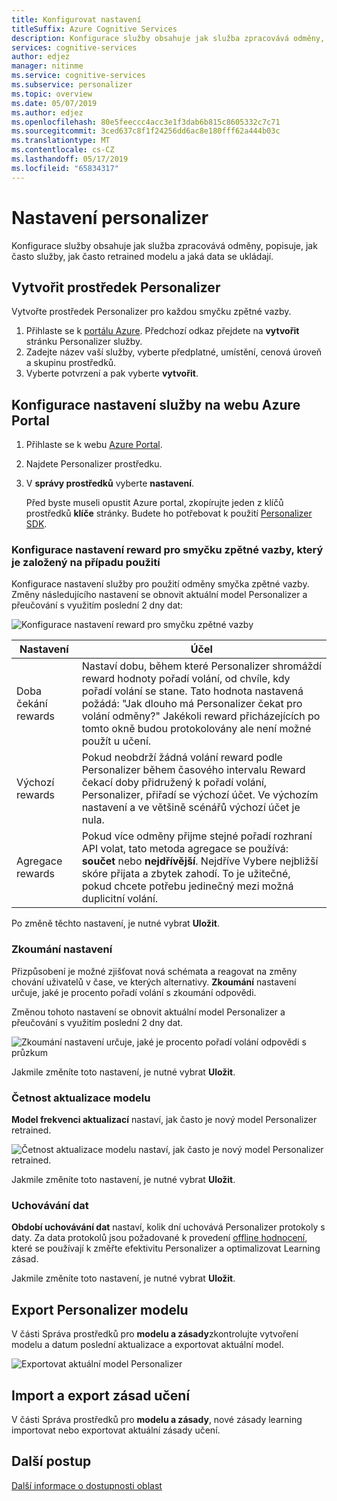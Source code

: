 ```yaml
---
title: Konfigurovat nastavení
titleSuffix: Azure Cognitive Services
description: Konfigurace služby obsahuje jak služba zpracovává odměny, popisuje, jak často služby, jak často retrained modelu a jaká data se ukládají.
services: cognitive-services
author: edjez
manager: nitinme
ms.service: cognitive-services
ms.subservice: personalizer
ms.topic: overview
ms.date: 05/07/2019
ms.author: edjez
ms.openlocfilehash: 80e5feeccc4acc3e1f3dab6b815c8605332c7c71
ms.sourcegitcommit: 3ced637c8f1f24256dd6ac8e180fff62a444b03c
ms.translationtype: MT
ms.contentlocale: cs-CZ
ms.lasthandoff: 05/17/2019
ms.locfileid: "65834317"
---
```

# <a name="personalizer-settings"></a>Nastavení personalizer

Konfigurace služby obsahuje jak služba zpracovává odměny, popisuje, jak často služby, jak často retrained modelu a jaká data se ukládají.

## <a name="create-personalizer-resource"></a>Vytvořit prostředek Personalizer

Vytvořte prostředek Personalizer pro každou smyčku zpětné vazby. 

1. Přihlaste se k [portálu Azure](https://ms.portal.azure.com/#create/Microsoft.CognitiveServicesPersonalizer). Předchozí odkaz přejdete na **vytvořit** stránku Personalizer služby. 
1. Zadejte název vaší služby, vyberte předplatné, umístění, cenová úroveň a skupinu prostředků.
1. Vyberte potvrzení a pak vyberte **vytvořit**.

## <a name="configure-service-settings-in-the-azure-portal"></a>Konfigurace nastavení služby na webu Azure Portal

1. Přihlaste se k webu [Azure Portal](https://ms.portal.azure.com/#create/Microsoft.CognitiveServicesPersonalizer).
1. Najdete Personalizer prostředku. 
1. V **správy prostředků** vyberte **nastavení**.

    Před byste museli opustit Azure portal, zkopírujte jeden z klíčů prostředků **klíče** stránky. Budete ho potřebovat k použití [Personalizer SDK](https://go.microsoft.com/fwlink/?linkid=2092353).

### <a name="configure-reward-settings-for-the-feedback-loop-based-on-use-case"></a>Konfigurace nastavení reward pro smyčku zpětné vazby, který je založený na případu použití

Konfigurace nastavení služby pro použití odměny smyčka zpětné vazby. Změny následujícího nastavení se obnovit aktuální model Personalizer a přeučování s využitím poslední 2 dny dat:

![Konfigurace nastavení reward pro smyčku zpětné vazby](media/settings/configure-model-reward-settings.png)

|Nastavení|Účel|
|--|--|
|Doba čekání rewards|Nastaví dobu, během které Personalizer shromáždí reward hodnoty pořadí volání, od chvíle, kdy pořadí volání se stane. Tato hodnota nastavená požádá: "Jak dlouho má Personalizer čekat pro volání odměny?" Jakékoli reward přicházejících po tomto okně budou protokolovány ale není možné použít u učení.|
|Výchozí rewards|Pokud neobdrží žádná volání reward podle Personalizer během časového intervalu Reward čekací doby přidružený k pořadí volání, Personalizer, přiřadí se výchozí účet. Ve výchozím nastavení a ve většině scénářů výchozí účet je nula.|
|Agregace rewards|Pokud více odměny přijme stejné pořadí rozhraní API volat, tato metoda agregace se používá: **součet** nebo **nejdřívější**. Nejdříve Vybere nejbližší skóre přijata a zbytek zahodí. To je užitečné, pokud chcete potřebu jedinečný mezi možná duplicitní volání. |

Po změně těchto nastavení, je nutné vybrat **Uložit**.

### <a name="exploration-setting"></a>Zkoumání nastavení 

Přizpůsobení je možné zjišťovat nová schémata a reagovat na změny chování uživatelů v čase, ve kterých alternativy. **Zkoumání** nastavení určuje, jaké je procento pořadí volání s zkoumání odpovědi. 

Změnou tohoto nastavení se obnovit aktuální model Personalizer a přeučování s využitím poslední 2 dny dat.

![Zkoumání nastavení určuje, jaké je procento pořadí volání odpovědi s průzkum](media/settings/configure-exploration-setting.png)

Jakmile změníte toto nastavení, je nutné vybrat **Uložit**.

### <a name="model-update-frequency"></a>Četnost aktualizace modelu

**Model frekvenci aktualizací** nastaví, jak často je nový model Personalizer retrained. 

![Četnost aktualizace modelu nastaví, jak často je nový model Personalizer retrained.](media/settings/configure-model-update-frequency-settings.png)

Jakmile změníte toto nastavení, je nutné vybrat **Uložit**.

### <a name="data-retention"></a>Uchovávání dat

**Období uchovávání dat** nastaví, kolik dní uchovává Personalizer protokoly s daty. Za data protokolů jsou požadované k provedení [offline hodnocení](concepts-offline-evaluation.md), které se používají k změřte efektivitu Personalizer a optimalizovat Learning zásad.

Jakmile změníte toto nastavení, je nutné vybrat **Uložit**.

## <a name="export-the-personalizer-model"></a>Export Personalizer modelu

V části Správa prostředků pro **modelu a zásady**zkontrolujte vytvoření modelu a datum poslední aktualizace a exportovat aktuální model.

![Exportovat aktuální model Personalizer](media/settings/export-current-personalizer-model.png)

## <a name="import-and-export-learning-policy"></a>Import a export zásad učení

V části Správa prostředků pro **modelu a zásady**, nové zásady learning importovat nebo exportovat aktuální zásady učení.

## <a name="next-steps"></a>Další postup

<!--
[How to use the Personalizer container](https://go.microsoft.com/fwlink/?linkid=2083923&clcid=0x409)
-->
[Další informace o dostupnosti oblast](https://azure.microsoft.com/global-infrastructure/services/?products=cognitive-services)
